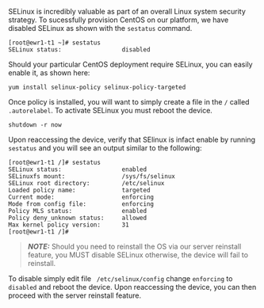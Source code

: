 <!-- <meta>
{
    "title":"CentOS: SELinux",
    "description":"Learn more about why we disable SELinux on CentOS",
    "tag":["Operating Systems", "CentOS", "SELinux"],
    "seo-title": "CentOS: SELinux - Packet Developer Docs",
    "seo-description": "Learn more about why we disable SELinux on CentOS",
    "og-title": "CentOS: SELinux - Packet Developer Docs",
    "og-description": "Learn more about why we disable SELinux on CentOS"
}
</meta> -->

SELinux is incredibly valuable as part of an overall Linux system security strategy. To sucessfully provision CentOS on our platform, we have disabled SELinux as shown with the `sestatus` command.

````
[root@ewr1-t1 ~]# sestatus
SELinux status:                 disabled
````

Should your particular CentOS deployment require SELinux, you can easily enable it, as shown here:

````
yum install selinux-policy selinux-policy-targeted
````
Once policy is installed, you will want to simply create a file in the `/` called `.autorelabel`. To activate SELinux you must reboot the device.

````
shutdown -r now
````
Upon reaccessing the device, verify that SElinux is infact enable by running `sestatus` and you will see an output similar to the following:

````
[root@ewr1-t1 /]# sestatus
SELinux status:                 enabled
SELinuxfs mount:                /sys/fs/selinux
SELinux root directory:         /etc/selinux
Loaded policy name:             targeted
Current mode:                   enforcing
Mode from config file:          enforcing
Policy MLS status:              enabled
Policy deny_unknown status:     allowed
Max kernel policy version:      31
[root@ewr1-t1 /]#
````
> **_NOTE:_**  Should you need to reinstall the OS via our server reinstall feature, you MUST disable SELinux otherwise, the device will fail to reinstall.

To disable simply edit file ` /etc/selinux/config` change `enforcing` to `disabled` and reboot the device. Upon reaccessing the device, you can then proceed with the server reinstall feature.
